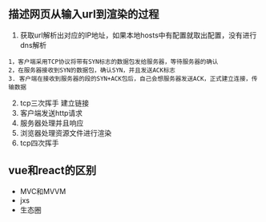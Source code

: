 ## 描述网页从输入url到渲染的过程
1. 获取url解析出对应的IP地址，如果本地hosts中有配置就取出配置，没有进行dns解析
```
1，客户端采用TCP协议将带有SYN标志的数据包发给服务器，等待服务器的确认
2，在服务器接收到SYN的数据包，确认SYN，并且发送ACK标志
3. 客户端在接收到服务器的段的SYN+ACK包后，自己会想服务器发送ACK，正式建立连接，传输数据
```
2. tcp三次挥手 建立链接
3. 客户端发送http请求
4. 服务器处理并且响应
5. 浏览器处理资源文件进行渲染
6. tcp四次挥手

## vue和react的区别
- MVC和MVVM
- jxs
- 生态圈
